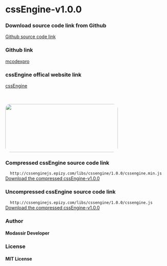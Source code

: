 # cssEngine-v1.0.0

<h3>Download source code link from Github</h3>
<a href="https://github.com/mcodexpro/cssEngine-v1.0.0.git" download>Github source code link</a>

<h3>Github link</h3>
<a href="https://github.com/mcodexpro/" download>mcodexpro</a>

<h3>cssEngine offical website link</h3>
<a href="http://cssenginejs.epizy.com/">cssEngine</a>

<br><br>
<img src="https://scontent.fdbd1-2.fna.fbcdn.net/v/t39.30808-6/281858276_731619538024250_6455101914853515511_n.jpg?_nc_cat=101&ccb=1-7&_nc_sid=e3f864&_nc_ohc=Bf9DTDf-JGEAX94lgik&_nc_ht=scontent.fdbd1-2.fna&oh=00_AT-DTAivm-HdvGPoCUV4jPpYnKfI9MwjPTqrkj9xw1ysmw&oe=62AEFDB5" width="350" height="150" style="border-radius: 15px!important;">

<h3>Compressed cssEngine source code link</h3>
<code>&nbsp;&nbsp;http://cssenginejs.epizy.com/libs/cssengine/1.0.0/cssengine.min.js&nbsp;&nbsp;</code>
<br>
<a href="http://cssenginejs.epizy.com/libs/cssengine/1.0.0/cssengine.min.js">Download the compressed cssEngine-v1.0.0</a>

<h3>Uncompressed cssEngine source code link</h3>
<code>&nbsp;&nbsp;http://cssenginejs.epizy.com/libs/cssengine/1.0.0/cssengine.js&nbsp;&nbsp;</code>
<br>
<a href="http://cssenginejs.epizy.com/libs/cssengine/1.0.0/cssengine.js">Download the compressed cssEngine-v1.0.0</a>

<h3>Author</h3>
<h4>Modassir Developer</h4>

<h3>License</h3>
<h4>MIT License</h4>
